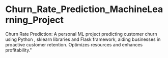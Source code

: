 # Churn_Rate_Prediction_MachineLearning_Project
Churn Rate Prediction: A personal ML project predicting customer churn using Python , sklearn libraries  and Flask framework, aiding businesses in proactive customer retention. Optimizes resources and enhances profitability."

